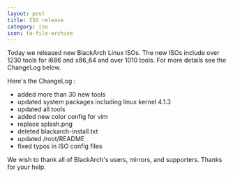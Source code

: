 ```yaml
---
layout: post
title: ISO release
category: iso
icon: fa-file-archive
---
```


Today we released new BlackArch Linux ISOs. The new ISOs include over 1230 tools for i686 and x86_64 and over 1010 tools. For more details see the ChangeLog below.

Here's the ChangeLog :

* added more than 30 new tools
* updated system packages including linux kernel 4.1.3
* updated all tools
* added new color config for vim
* replace splash.png
* deleted blackarch-install.txt
* updated /root/README
* fixed typos in ISO config files

We wish to thank all of BlackArch's users, mirrors, and supporters. Thanks for your help.